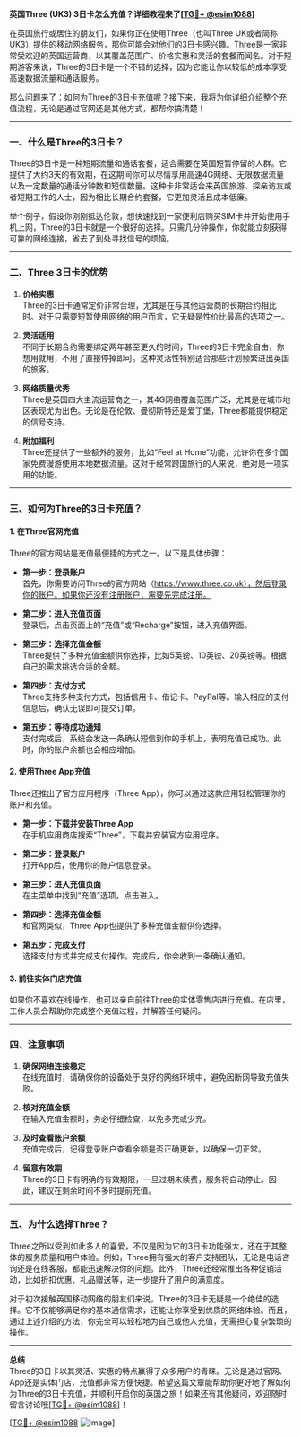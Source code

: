 **英国Three (UK3) 3日卡怎么充值？详细教程来了[[TG💪+ @esim1088](https://t.me/s/esim1088)]**

在英国旅行或居住的朋友们，如果你正在使用Three（也叫Three UK或者简称UK3）提供的移动网络服务，那你可能会对他们的3日卡感兴趣。Three是一家非常受欢迎的英国运营商，以其覆盖范围广、价格实惠和灵活的套餐而闻名。对于短期游客来说，Three的3日卡是一个不错的选择，因为它能让你以较低的成本享受高速数据流量和通话服务。

那么问题来了：如何为Three的3日卡充值呢？接下来，我将为你详细介绍整个充值流程，无论是通过官网还是其他方式，都帮你搞清楚！

---

### **一、什么是Three的3日卡？**

Three的3日卡是一种短期流量和通话套餐，适合需要在英国短暂停留的人群。它提供了大约3天的有效期，在这期间你可以尽情享用高速4G网络、无限数据流量以及一定数量的通话分钟数和短信数量。这种卡非常适合来英国旅游、探亲访友或者短期工作的人士，因为相比长期合约套餐，它更加灵活且成本低廉。

举个例子，假设你刚刚抵达伦敦，想快速找到一家便利店购买SIM卡并开始使用手机上网，Three的3日卡就是一个很好的选择。只需几分钟操作，你就能立刻获得可靠的网络连接，省去了到处寻找信号的烦恼。

---

### **二、Three 3日卡的优势**

1. **价格实惠**  
   Three的3日卡通常定价非常合理，尤其是在与其他运营商的长期合约相比时。对于只需要短暂使用网络的用户而言，它无疑是性价比最高的选项之一。

2. **灵活适用**  
   不同于长期合约需要绑定两年甚至更久的时间，Three的3日卡完全自由，你想用就用，不用了直接停掉即可。这种灵活性特别适合那些计划频繁进出英国的旅客。

3. **网络质量优秀**  
   Three是英国四大主流运营商之一，其4G网络覆盖范围广泛，尤其是在城市地区表现尤为出色。无论是在伦敦、曼彻斯特还是爱丁堡，Three都能提供稳定的信号支持。

4. **附加福利**  
   Three还提供了一些额外的服务，比如“Feel at Home”功能，允许你在多个国家免费漫游使用本地数据流量。这对于经常跨国旅行的人来说，绝对是一项实用的功能。

---

### **三、如何为Three的3日卡充值？**

#### **1. 在Three官网充值**
Three的官方网站是充值最便捷的方式之一。以下是具体步骤：

- **第一步：登录账户**  
  首先，你需要访问Three的官方网站（https://www.three.co.uk），然后登录你的账户。如果你还没有注册账户，需要先完成注册。

- **第二步：进入充值页面**  
  登录后，点击页面上的“充值”或“Recharge”按钮，进入充值界面。

- **第三步：选择充值金额**  
  Three提供了多种充值金额供你选择，比如5英镑、10英镑、20英镑等。根据自己的需求挑选合适的金额。

- **第四步：支付方式**  
  Three支持多种支付方式，包括信用卡、借记卡、PayPal等。输入相应的支付信息后，确认无误即可提交订单。

- **第五步：等待成功通知**  
  支付完成后，系统会发送一条确认短信到你的手机上，表明充值已成功。此时，你的账户余额也会相应增加。

#### **2. 使用Three App充值**
Three还推出了官方应用程序（Three App），你可以通过这款应用轻松管理你的账户和充值。

- **第一步：下载并安装Three App**  
  在手机应用商店搜索“Three”，下载并安装官方应用程序。

- **第二步：登录账户**  
  打开App后，使用你的账户信息登录。

- **第三步：进入充值页面**  
  在主菜单中找到“充值”选项，点击进入。

- **第四步：选择充值金额**  
  和官网类似，Three App也提供了多种充值金额供你选择。

- **第五步：完成支付**  
  选择支付方式并完成支付操作。完成后，你会收到一条确认通知。

#### **3. 前往实体门店充值**
如果你不喜欢在线操作，也可以亲自前往Three的实体零售店进行充值。在店里，工作人员会帮助你完成整个充值过程，并解答任何疑问。

---

### **四、注意事项**

1. **确保网络连接稳定**  
   在线充值时，请确保你的设备处于良好的网络环境中，避免因断网导致充值失败。

2. **核对充值金额**  
   在输入充值金额时，务必仔细检查，以免多充或少充。

3. **及时查看账户余额**  
   充值完成后，记得登录账户查看余额是否正确更新，以确保一切正常。

4. **留意有效期**  
   Three的3日卡有明确的有效期限，一旦过期未续费，服务将自动停止。因此，建议在剩余时间不多时提前充值。

---

### **五、为什么选择Three？**

Three之所以受到如此多人的喜爱，不仅是因为它的3日卡功能强大，还在于其整体的服务质量和用户体验。例如，Three拥有强大的客户支持团队，无论是电话咨询还是在线客服，都能迅速解决你的问题。此外，Three还经常推出各种促销活动，比如折扣优惠、礼品赠送等，进一步提升了用户的满意度。

对于初次接触英国移动网络的朋友们来说，Three的3日卡无疑是一个绝佳的选择。它不仅能够满足你的基本通信需求，还能让你享受到优质的网络体验。而且，通过上述介绍的方法，你完全可以轻松地为自己或他人充值，无需担心复杂繁琐的操作。

---

**总结**  
Three的3日卡以其灵活、实惠的特点赢得了众多用户的青睐。无论是通过官网、App还是实体门店，充值都非常方便快捷。希望这篇文章能帮助你更好地了解如何为Three的3日卡充值，并顺利开启你的英国之旅！如果还有其他疑问，欢迎随时留言讨论哦[[TG💪+ @esim1088](https://t.me/s/esim1088)]！

[[TG💪+ @esim1088](https://t.me/s/esim1088) ![Image](https://i.postimg.cc/4NQfJmqS/Snipaste-2025-05-13-00-14-12.png)]